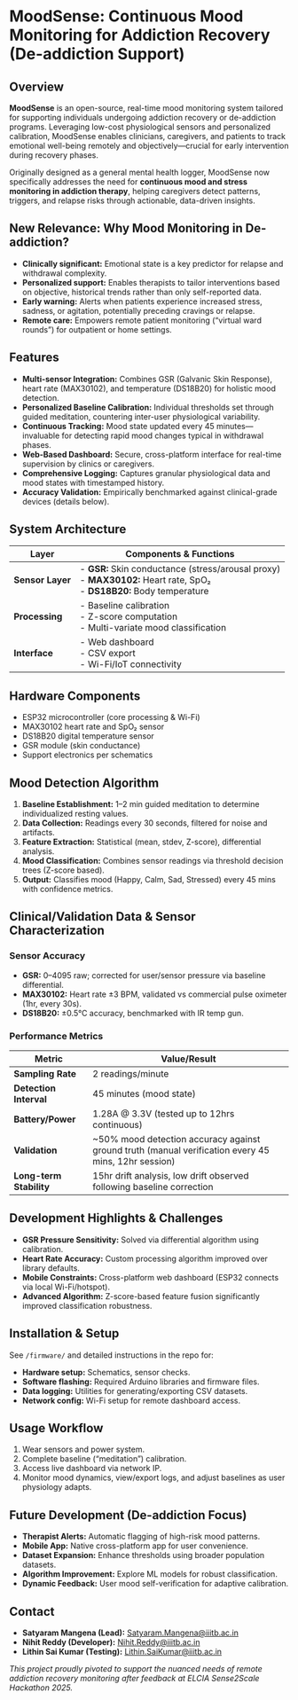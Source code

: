 # MoodSense: Continuous Mood Monitoring for Addiction Recovery (De-addiction Support)

## Overview

**MoodSense** is an open-source, real-time mood monitoring system tailored for supporting individuals undergoing addiction recovery or de-addiction programs. Leveraging low-cost physiological sensors and personalized calibration, MoodSense enables clinicians, caregivers, and patients to track emotional well-being remotely and objectively—crucial for early intervention during recovery phases.

Originally designed as a general mental health logger, MoodSense now specifically addresses the need for **continuous mood and stress monitoring in addiction therapy**, helping caregivers detect patterns, triggers, and relapse risks through actionable, data-driven insights.

## New Relevance: Why Mood Monitoring in De-addiction?

- **Clinically significant:** Emotional state is a key predictor for relapse and withdrawal complexity.
- **Personalized support:** Enables therapists to tailor interventions based on objective, historical trends rather than only self-reported data.
- **Early warning:** Alerts when patients experience increased stress, sadness, or agitation, potentially preceding cravings or relapse.
- **Remote care:** Empowers remote patient monitoring (“virtual ward rounds”) for outpatient or home settings.

## Features

- **Multi-sensor Integration:** Combines GSR (Galvanic Skin Response), heart rate (MAX30102), and temperature (DS18B20) for holistic mood detection.
- **Personalized Baseline Calibration:** Individual thresholds set through guided meditation, countering inter-user physiological variability.
- **Continuous Tracking:** Mood state updated every 45 minutes—invaluable for detecting rapid mood changes typical in withdrawal phases.
- **Web-Based Dashboard:** Secure, cross-platform interface for real-time supervision by clinics or caregivers.
- **Comprehensive Logging:** Captures granular physiological data and mood states with timestamped history.
- **Accuracy Validation:** Empirically benchmarked against clinical-grade devices (details below).

## System Architecture

| Layer            | Components & Functions                                                                                  |
|------------------|--------------------------------------------------------------------------------------------------------|
| **Sensor Layer** | - **GSR:** Skin conductance (stress/arousal proxy)<br/>- **MAX30102:** Heart rate, SpO₂<br/>- **DS18B20:** Body temperature |
| **Processing**   | - Baseline calibration<br/>- Z-score computation<br/>- Multi-variate mood classification               |
| **Interface**    | - Web dashboard<br/>- CSV export<br/>- Wi-Fi/IoT connectivity                                          |

## Hardware Components

- ESP32 microcontroller (core processing & Wi-Fi)
- MAX30102 heart rate and SpO₂ sensor
- DS18B20 digital temperature sensor
- GSR module (skin conductance)
- Support electronics per schematics

## Mood Detection Algorithm

1. **Baseline Establishment:** 1–2 min guided meditation to determine individualized resting values.
2. **Data Collection:** Readings every 30 seconds, filtered for noise and artifacts.
3. **Feature Extraction:** Statistical (mean, stdev, Z-score), differential analysis.
4. **Mood Classification:** Combines sensor readings via threshold decision trees (Z-score based).
5. **Output:** Classifies mood (Happy, Calm, Sad, Stressed) every 45 mins with confidence metrics.

## Clinical/Validation Data & Sensor Characterization

### Sensor Accuracy

- **GSR:** 0–4095 raw; corrected for user/sensor pressure via baseline differential.
- **MAX30102:** Heart rate ±3 BPM, validated vs commercial pulse oximeter (1hr, every 30s).
- **DS18B20:** ±0.5°C accuracy, benchmarked with IR temp gun.

### Performance Metrics

| Metric                  | Value/Result                                |
|-------------------------|---------------------------------------------|
| **Sampling Rate**       | 2 readings/minute                           |
| **Detection Interval**  | 45 minutes (mood state)                     |
| **Battery/Power**       | 1.28A @ 3.3V (tested up to 12hrs continuous)|
| **Validation**          | ~50% mood detection accuracy against ground truth (manual verification every 45 mins, 12hr session) |
| **Long-term Stability** | 15hr drift analysis, low drift observed following baseline correction               |

## Development Highlights & Challenges

- **GSR Pressure Sensitivity:** Solved via differential algorithm using calibration.
- **Heart Rate Accuracy:** Custom processing algorithm improved over library defaults.
- **Mobile Constraints:** Cross-platform web dashboard (ESP32 connects via local Wi-Fi/hotspot).
- **Advanced Algorithm:** Z-score-based feature fusion significantly improved classification robustness.

## Installation & Setup

See `/firmware/` and detailed instructions in the repo for:
- **Hardware setup:** Schematics, sensor checks.
- **Software flashing:** Required Arduino libraries and firmware files.
- **Data logging:** Utilities for generating/exporting CSV datasets.
- **Network config:** Wi-Fi setup for remote dashboard access.

## Usage Workflow

1. Wear sensors and power system.
2. Complete baseline (“meditation”) calibration.
3. Access live dashboard via network IP.
4. Monitor mood dynamics, view/export logs, and adjust baselines as user physiology adapts.

## Future Development (De-addiction Focus)

- **Therapist Alerts:** Automatic flagging of high-risk mood patterns.
- **Mobile App:** Native cross-platform app for user convenience.
- **Dataset Expansion:** Enhance thresholds using broader population datasets.
- **Algorithm Improvement:** Explore ML models for robust classification.
- **Dynamic Feedback:** User mood self-verification for adaptive calibration.

## Contact

- **Satyaram Mangena (Lead):** Satyaram.Mangena@iiitb.ac.in
- **Nihit Reddy (Developer):** Nihit.Reddy@iiitb.ac.in
- **Lithin Sai Kumar (Testing):** Lithin.SaiKumar@iiitb.ac.in

*This project proudly pivoted to support the nuanced needs of remote addiction recovery monitoring after feedback at ELCIA Sense2Scale Hackathon 2025.*
